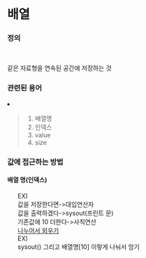 # 배열

### 정의

<br>

같은 자료형을 연속된 공간에 저장하는 것

### 관련된 용어

<li>

> 1. 배열명
> 2. 인덱스
> 3. value
> 4. size

</li>

### 값에 접근하는 방법

#### 배열 명(인덱스)

<ol>
  EX)
  <br>
    값을 저장한다면->대입연산자
   <br>
    값을 출력하겠다->sysout(프린트 문)
<br>
    기존값에 10 더한다->사칙연산
 <br>
    <u>나누어서 외우기</u>
<br>
  EX)
<br>
    sysout() 그리고 배열명[10] 이렇게 나눠서 암기

​    </ol>


